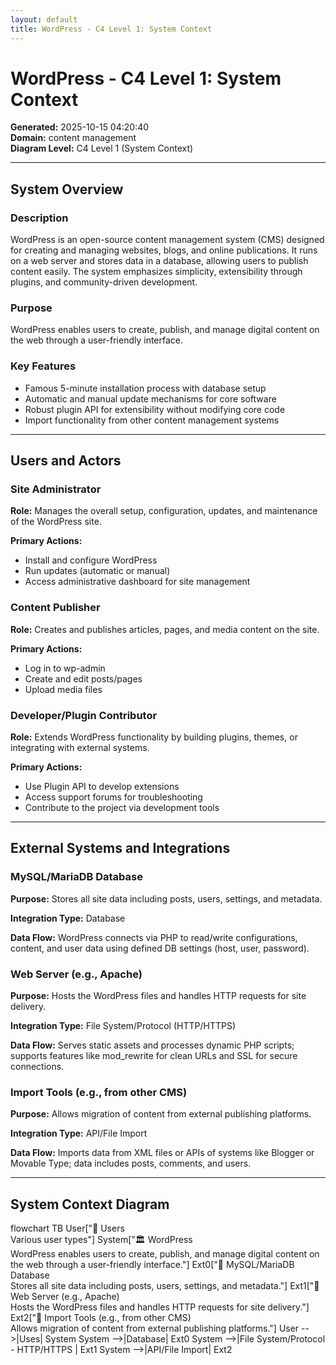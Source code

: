 ```yaml
---
layout: default
title: WordPress - C4 Level 1: System Context
---
```


# WordPress - C4 Level 1: System Context

**Generated:** 2025-10-15 04:20:40  
**Domain:** content management  
**Diagram Level:** C4 Level 1 (System Context)

---

## System Overview

### Description
WordPress is an open-source content management system (CMS) designed for creating and managing websites, blogs, and online publications. It runs on a web server and stores data in a database, allowing users to publish content easily. The system emphasizes simplicity, extensibility through plugins, and community-driven development.

### Purpose
WordPress enables users to create, publish, and manage digital content on the web through a user-friendly interface.

### Key Features
- Famous 5-minute installation process with database setup
- Automatic and manual update mechanisms for core software
- Robust plugin API for extensibility without modifying core code
- Import functionality from other content management systems

---

## Users and Actors

### Site Administrator

**Role:** Manages the overall setup, configuration, updates, and maintenance of the WordPress site.

**Primary Actions:**
- Install and configure WordPress
- Run updates (automatic or manual)
- Access administrative dashboard for site management

### Content Publisher

**Role:** Creates and publishes articles, pages, and media content on the site.

**Primary Actions:**
- Log in to wp-admin
- Create and edit posts/pages
- Upload media files

### Developer/Plugin Contributor

**Role:** Extends WordPress functionality by building plugins, themes, or integrating with external systems.

**Primary Actions:**
- Use Plugin API to develop extensions
- Access support forums for troubleshooting
- Contribute to the project via development tools

---

## External Systems and Integrations

### MySQL/MariaDB Database

**Purpose:** Stores all site data including posts, users, settings, and metadata.

**Integration Type:** Database

**Data Flow:** WordPress connects via PHP to read/write configurations, content, and user data using defined DB settings (host, user, password).

### Web Server (e.g., Apache)

**Purpose:** Hosts the WordPress files and handles HTTP requests for site delivery.

**Integration Type:** File System/Protocol (HTTP/HTTPS)

**Data Flow:** Serves static assets and processes dynamic PHP scripts; supports features like mod_rewrite for clean URLs and SSL for secure connections.

### Import Tools (e.g., from other CMS)

**Purpose:** Allows migration of content from external publishing platforms.

**Integration Type:** API/File Import

**Data Flow:** Imports data from XML files or APIs of systems like Blogger or Movable Type; data includes posts, comments, and users.

---

## System Context Diagram
<div class="mermaid">
flowchart TB
    User["👤 Users<br/>Various user types"]
    System["🏛️ WordPress<br/>WordPress enables users to create, publish, and manage digital content on the web through a user-friendly interface."]
    Ext0["🔗 MySQL/MariaDB Database<br/>Stores all site data including posts, users, settings, and metadata."]
    Ext1["🔗 Web Server (e.g., Apache)<br/>Hosts the WordPress files and handles HTTP requests for site delivery."]
    Ext2["🔗 Import Tools (e.g., from other CMS)<br/>Allows migration of content from external publishing platforms."]
    User -->|Uses| System
    System -->|Database| Ext0
    System -->|File System/Protocol - HTTP/HTTPS | Ext1
    System -->|API/File Import| Ext2
</div>
